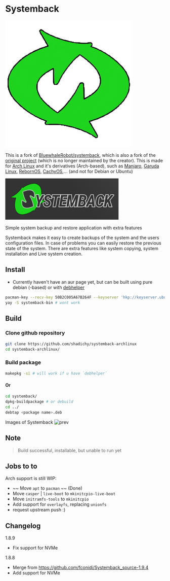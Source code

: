 # Systemback

![Systemback-logo](./systemback/logo.png)

This is a fork of [BluewhaleRobot/systemback](https://github.com/BluewhaleRobot/systemback), which is also a fork of the [original project](https://launchpad.net/systemback) (which is no longer maintained by the creator). This is made for [Arch Linux](http://archlinux.org/) and it's derivatives (Arch-based), such as [Manjaro](https://manjaro.org), [Garuda Linux](http://garudalinux.org/), [RebornOS](https://rebornos.org), [CachyOS](https://cachyos.org),... (and not for Debian or Ubuntu)

![SB](./systemback/systemback.png)

Simple system backup and restore application with extra features

Systemback makes it easy to create backups of the system and the users configuration files. In case of problems you can easily restore the previous state of the system. There are extra features like system copying, system installation and Live system creation.

## Install

* Currently haven't have an aur page yet, but can be built using pure debian (-based) or with [debhelper](https://aur.archlinux.org/packages/debhelper)

```bash
pacman-key --recv-key 50B2C005A67B264F --keyserver 'hkp://keyserver.ubuntu.com:80'
yay -S systemback-bin # wont work
```

## Build

### Clone github repository

```bash
git clone https://github.com/shadichy/systemback-archlinux
cd systemback-archlinux/
```

### Build package

```bash
makepkg -si # will work if u have `debhelper`
```

#### Or

```bash
cd systemback/
dpkg-buildpackage # or debuild
cd ../
debtap <package name>.deb
```

Images of Systemback
![prev](https://www.unixmen.com/wp-content/uploads/2014/07/Systemback_010.png)

## Note

> Build successful, installable, but unable to run yet

## Jobs to to

Arch support is still WIP:

* ~~ Move `apt` to `pacman` ~~ (Done)
* Move `casper` | `live-boot` to `mkinitcpio-live-boot`
* Move `initramfs-tools` to `mkinitcpio`
* Add support for `overlayfs`, replacing `unionfs`
* request upstream push :)

## Changelog

1.8.9

* Fix support for NVMe

1.8.8

* Merge from <https://github.com/fconidi/Systemback_source-1.9.4>
* Add support for NVMe
